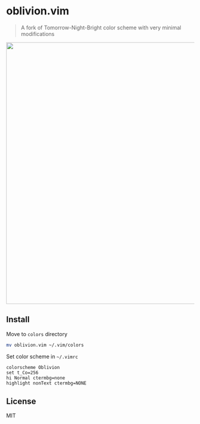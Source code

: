 # oblivion.vim

> A fork of Tomorrow-Night-Bright color scheme with very minimal modifications

<img src="https://user-images.githubusercontent.com/168240/39792082-ccff916c-52f3-11e8-8922-bacfcec922d1.png" width="700">

## Install

Move to `colors` directory


```bash
mv oblivion.vim ~/.vim/colors
```

Set color scheme in `~/.vimrc`

```vim
colorscheme Oblivion
set t_Co=256
hi Normal ctermbg=none
highlight nonText ctermbg=NONE
```

## License

MIT